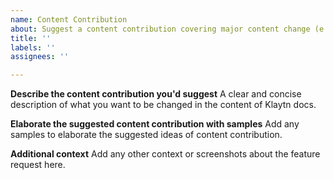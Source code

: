 ```yaml
---
name: Content Contribution
about: Suggest a content contribution covering major content change (e.g. Adding/removing paragraph, chapter and graphical explanation, etc.) on the existing content of Klaytn Docs.
title: ''
labels: ''
assignees: ''

---
```


**Describe the content contribution you'd suggest**
A clear and concise description of what you want to be changed in the content of Klaytn docs.

**Elaborate the suggested content contribution with samples**
Add any samples to elaborate the suggested ideas of content contribution.

**Additional context**
Add any other context or screenshots about the feature request here.

